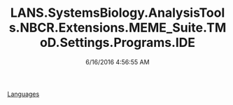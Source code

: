 ﻿---
title: LANS.SystemsBiology.AnalysisTools.NBCR.Extensions.MEME_Suite.TMoD.Settings.Programs.IDE
date: 6/16/2016 4:56:55 AM
---

[Languages](T-LANS.SystemsBiology.AnalysisTools.NBCR.Extensions.MEME_Suite.TMoD.Settings.Programs.IDE.Languages.html)
